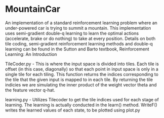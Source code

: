 # MountainCar
An implementation of a standard reinforcement learning problem where an under-powered car is trying to summit a mountain.  This implementation uses semi-gradient double-q learning to learn the optimal actions (accelerate, brake or do nothing) to take at every position.
Details on both tile coding, semi-gradient reinforcement learning methods and double-q learning can be found in the Sutton and Barto textbook, Reinforcement Learning: An Introduction

TileCoder.py - This is where the input space is divided into tiles.  Each tile is offset (in this case, diagonally) so that each point in input space is only in a single tile for each tiling.  This function returns the indices corresponding to the tile that the given input is mapped to in each tile.  By returning the tile indicies we are simulating the inner product of the weight vector theta and the feature vector q-hat. 

learning.py - Utilizes Tilecoder to get the tile indices used for each stage of learning. The learning is actually conducted in the learn() method. WriteF() writes the learned values of each state, to be plotted using plot.py

